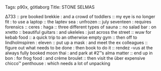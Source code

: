 Tags:  p90x, götlaborg
Title: STONE SELMAS
  
∆733 :: pre booked brekkie : and a crowd of toddlers :: my eye is no longer fit : to use a laptop :: the laptev sea : unfrozen :: july seventeen : requires forensics ::  ceres : haga :: three different types of sauna :: no salad bar : on xnetto :: beautiful guitars : and ukeleles : just across the street :: wuw for kebab food :: a quick trip to an otherwise empty gym :: then off to lindholmspiren : eleven :: put up a mask : and meet the ex colleagues :: figure out what needs to be done : then book to do it :: rendez -vus at the always fully booked moon thai : and park at #2™s alma matter :: end up in bon : for frog food : and crème broulet :: then visit the über expensive chicco™ penthouse : which needs a lot of unpacking